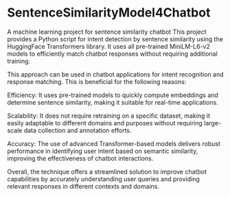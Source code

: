 # SentenceSimilarityModel4Chatbot
A machine learning project for sentence similarity chatbot
This project provides a Python script for intent detection by sentence similarity using the HuggingFace Transformers library. It uses all pre-trained MiniLM-L6-v2 models to efficiently match chatbot responses without requiring additional training.

This approach can be used in chatbot applications for intent recognition and response matching. This is beneficial for the following reasons:

Efficiency: It uses pre-trained models to quickly compute embeddings and determine sentence similarity, making it suitable for real-time applications.

Scalability: It does not require retraining on a specific dataset, making it easily adaptable to different domains and purposes without requiring large-scale data collection and annotation efforts.

Accuracy: The use of advanced Transformer-based models delivers robust performance in identifying user intent based on semantic similarity, improving the effectiveness of chatbot interactions.

Overall, the technique offers a streamlined solution to improve chatbot capabilities by accurately understanding user queries and providing relevant responses in different contexts and domains.

